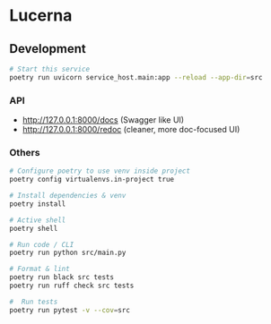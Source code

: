 # Lucerna

## Development
```bash
# Start this service
poetry run uvicorn service_host.main:app --reload --app-dir=src
```

### API
- http://127.0.0.1:8000/docs (Swagger like UI)
- http://127.0.0.1:8000/redoc (cleaner, more doc-focused UI)
  
### Others
```bash
# Configure poetry to use venv inside project
poetry config virtualenvs.in-project true
```

```bash 
# Install dependencies & venv  
poetry install
```

```bash
# Active shell
poetry shell
```

```bash
# Run code / CLI
poetry run python src/main.py
```

```bash
# Format & lint
poetry run black src tests
poetry run ruff check src tests
```

```bash
#  Run tests
poetry run pytest -v --cov=src
```

